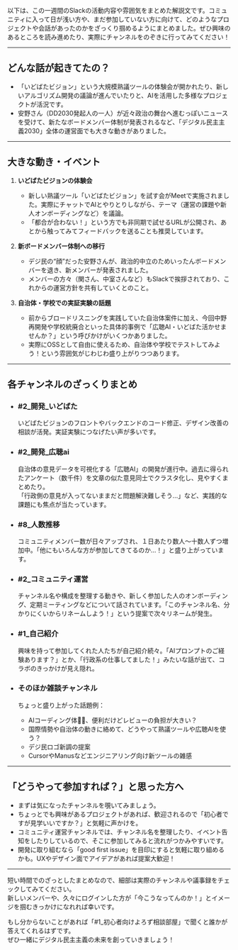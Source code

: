 以下は、この一週間のSlackの活動内容や雰囲気をまとめた解説文です。コミュニティに入って日が浅い方や、まだ参加していない方に向けて、どのようなプロジェクトや会話があったのかをざっくり掴めるようにまとめました。ぜひ興味のあるところを読み進めたり、実際にチャンネルをのぞきに行ってみてください！

---

## どんな話が起きてたの？

- 「いどばたビジョン」という大規模熟議ツールの体験会が開かれたり、新しいアルゴリズム開発の議論が進んでいたりと、AIを活用した多様なプロジェクトが活況です。  
- 安野さん（DD2030発起人の一人）が近々政治の舞台へ進むっぽいニュースを受けて、新たなボードメンバー体制が発表されるなど、「デジタル民主主義2030」全体の運営面でも大きな動きがありました。  

---

## 大きな動き・イベント

1. **いどばたビジョンの体験会**  
   - 新しい熟議ツール「いどばたビジョン」を試す会がMeetで実施されました。実際にチャットでAIとやりとりしながら、テーマ（運営の課題や新人オンボーディングなど）を議論。  
   - 「都合が合わない！」という方でも非同期で試せるURLが公開され、あとから触ってみてフィードバックを送ることも推奨しています。

2. **新ボードメンバー体制への移行**  
   - デジ民の“顔”だった安野さんが、政治的中立のためいったんボードメンバーを退き、新メンバーが発表されました。  
   - メンバーの方々（関さん、中室さんなど）もSlackで挨拶されており、これからの運営方針を共有していくとのこと。

3. **自治体・学校での実証実験の話題**  
   - 前からブロードリスニングを実践していた自治体案件に加え、今回中野再開発や学校統廃合といった具体的事例で「広聴AI・いどばた活かせませんか？」という呼びかけがいくつかありました。  
   - 実際にOSSとして自由に使えるため、自治体や学校でテストしてみよう！という雰囲気がじわじわ盛り上がりつつあります。

---

## 各チャンネルのざっくりまとめ

- ### #2_開発_いどばた
  いどばたビジョンのフロントやバックエンドのコード修正、デザイン改善の相談が活発。実証実験につなげたい声が多いです。

- ### #2_開発_広聴ai
  自治体の意見データを可視化する「広聴AI」の開発が進行中。過去に得られたアンケート（数千件）を文章の似た意見同士でクラスタ化し、見やすくまとめたり。  
  「行政側の意見が入ってないままだと問題解決難しそう…」など、実践的な課題にも焦点が当たっています。

- ### #8_人数推移
  コミュニティメンバー数が日々アップされ、１日あたり数人〜十数人ずつ増加中。「他にもいろんな方が参加してきてるのか…！」と盛り上がっています。

- ### #2_コミュニティ運営
  チャンネル名や構成を整理する動きや、新しく参加した人のオンボーディング、定期ミーティングなどについて話されています。「このチャンネル名、分かりにくいからリネームしよう！」という提案で次々リネームが発生。

- ### #1_自己紹介
  興味を持って参加してくれた人たちが自己紹介続々。「AIプロンプトのご経験あります？」とか、「行政系の仕事してました！」みたいな話が出て、コラボのきっかけが見え隠れ。

- ### そのほか雑談チャンネル  
  ちょっと盛り上がった話題例：  
  - AIコーディング体験̶、便利だけどレビューの負担が大きい？  
  - 国際情勢や自治体の動きに絡めて、どうやって熟議ツールや広聴AIを使う？  
  - デジ民ロゴ新調の提案  
  - CursorやManusなどエンジニアリング向け新ツールの雑感

---

## 「どうやって参加すれば？」と思った方へ

- まずは気になったチャンネルを覗いてみましょう。  
- ちょっとでも興味があるプロジェクトがあれば、歓迎されるので「初心者ですが見学いいですか？」と気軽に声かけを。  
- コミュニティ運営チャンネルでは、チャンネル名を整理したり、イベント告知をしたりしているので、そこに参加してみると流れがつかみやすいです。  
- 開発に取り組むなら「good first issue」を目印にすると気軽に取り組めるかも。UXやデザイン面でアイデアがあれば提案大歓迎！  

---

短い時間でのざっとしたまとめなので、細部は実際のチャンネルや議事録をチェックしてみてください。  
新しいメンバーや、久々にログインした方が「今こうなってんのか！」とイメージを掴むきっかけになれれば幸いです。

もし分からないことがあれば「#1_初心者向けよろず相談部屋」で聞くと誰かが答えてくれるはずです。  
ぜひ一緒にデジタル民主主義の未来を創っていきましょう！